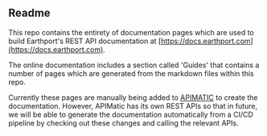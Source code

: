 ## Readme
This repo contains the entirety of documentation pages which are used to build Earthport's REST API documentation at [https://docs.earthport.com](https://docs.earthport.com).

The online documentation includes a section called 'Guides' that contains a number of pages which are generated from the markdown files within this repo.

Currently these pages are manually being added to [APIMATIC](https://apimatic.io) to create the documentation. However, APIMatic has its own REST APIs so that in future, we will be able to generate the documentation automatically from a CI/CD pipeline by checking out these changes and calling the relevant APIs.
